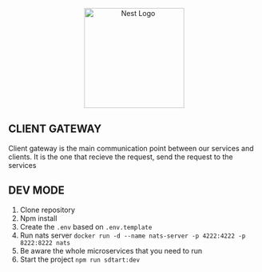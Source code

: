 <p align="center">
  <a href="http://nestjs.com/" target="blank"><img src="https://nestjs.com/img/logo-small.svg" width="200" alt="Nest Logo" /></a>
</p>


## CLIENT GATEWAY
Client gateway is the main communication point between our services and clients.
It is the one that recieve the request, send the request to the services


## DEV MODE
1. Clone repository
2. Npm install
3. Create the `.env` based on `.env.template`
4. Run nats server 
`docker run -d --name nats-server -p 4222:4222 -p 8222:8222 nats`
5. Be aware the whole microservices that you need to run
6. Start the project `npm run sdtart:dev`
